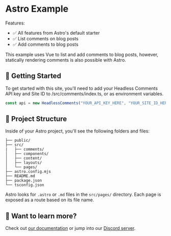 # Astro Example

Features:

- ✅ All features from Astro's default starter
- ✅ List comments on blog posts
- ✅ Add comments to blog posts

This example uses Vue to list and add comments to blog posts, however, statically rendering comments is also possible with Astro.

## 🚀 Getting Started

To get started with this site, you'll need to add your Headless Comments API key and Site ID to /src/comments/index.ts, or as environment variables.

```ts
const api = new HeadlessComments("YOUR_API_KEY_HERE", "YOUR_SITE_ID_HERE");
```

## 🚀 Project Structure

Inside of your Astro project, you'll see the following folders and files:

```text
├── public/
├── src/
|   ├── comments/
│   ├── components/
│   ├── content/
│   ├── layouts/
│   └── pages/
├── astro.config.mjs
├── README.md
├── package.json
└── tsconfig.json
```

Astro looks for `.astro` or `.md` files in the `src/pages/` directory. Each page is exposed as a route based on its file name.

## 👀 Want to learn more?

Check out [our documentation](https://docs.headlesscomments.io) or jump into our [Discord server](https://discord.gg/invite/bekhDgtPjP).

